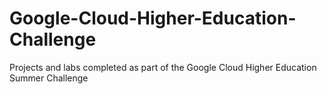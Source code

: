 # Google-Cloud-Higher-Education-Challenge
 Projects and labs completed as part of the Google Cloud Higher Education Summer Challenge
